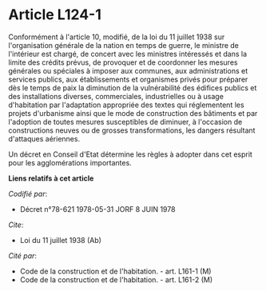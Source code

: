 # Article L124-1

Conformément à l'article 10, modifié, de la loi du 11 juillet 1938 sur l'organisation générale de la nation en temps de
guerre, le ministre de l'intérieur est chargé, de concert avec les ministres intéressés et dans la limite des crédits prévus,
de provoquer et de coordonner les mesures générales ou spéciales à imposer aux communes, aux administrations et services
publics, aux établissements et organismes privés pour préparer dès le temps de paix la diminution de la vulnérabilité des
édifices publics et des installations diverses, commerciales, industrielles ou à usage d'habitation par l'adaptation
appropriée des textes qui réglementent les projets d'urbanisme ainsi que le mode de construction des bâtiments et par
l'adoption de toutes mesures susceptibles de diminuer, à l'occasion de constructions neuves ou de grosses transformations,
les dangers résultant d'attaques aériennes.

Un décret en Conseil d'Etat détermine les règles à adopter dans cet esprit pour les agglomérations importantes.

**Liens relatifs à cet article**

_Codifié par_:

  - Décret n°78-621 1978-05-31 JORF 8 JUIN 1978

_Cite_:

  - Loi du 11 juillet 1938 (Ab)

_Cité par_:

  - Code de la construction et de l'habitation. - art. L161-1 (M)
  - Code de la construction et de l'habitation. - art. L161-2 (M)
